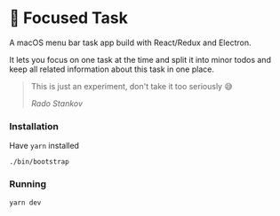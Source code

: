 # 🎯 Focused Task

A macOS menu bar task app build with React/Redux and Electron.

It lets you focus on one task at the time and split it into minor todos and keep all related information about this task in one place.

> This is just an experiment, don't take it too seriously 😅
>
> *Rado Stankov*


### Installation

Have `yarn` installed

```
./bin/bootstrap
```

### Running

```
yarn dev
```
